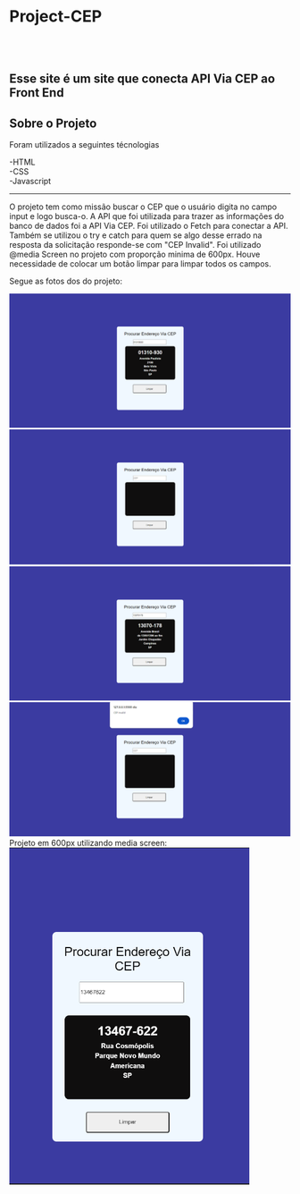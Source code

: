 <h1>Project-CEP</h1>
<br>
<br>
<h2>Esse site é um site que conecta API Via CEP ao Front End</h2>
  
  <h2>Sobre o Projeto</h2>
  
  Foram utilizados a seguintes técnologias<br>
  
  -HTML<br>
  -CSS<br>
  -Javascript<br>

<hr>

O projeto tem como missão buscar o CEP que o usuário digita no campo input e logo busca-o.
A API que foi utilizada para trazer as informações do banco de dados foi a API Via CEP.
Foi utilizado o Fetch para conectar a API.
Também se utilizou o try e catch para quem se algo desse errado na resposta da solicitação responde-se com "CEP Invalid".
Foi utilizado @media Screen no projeto com proporção minima de 600px.
Houve necessidade de colocar um botão limpar para limpar todos os campos.



Segue as fotos dos do projeto:

<img src="https://github.com/Johnrosa59/Project-Cep/blob/main/imgs/1.png" />
<img src="https://github.com/Johnrosa59/Project-Cep/blob/main/imgs/2.png" />
<img src="https://github.com/Johnrosa59/Project-Cep/blob/main/imgs/3.png" />
<img src="https://github.com/Johnrosa59/Project-Cep/blob/main/imgs/4.png" />

<br>
Projeto em 600px utilizando media screen:<br>

<img src="https://github.com/Johnrosa59/Project-Cep/blob/main/imgs/media%20screen.png">

